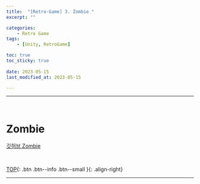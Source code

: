```yaml
---
title:  "[Retro-Game] 3. Zombie "
excerpt: ""

categories:
    - Retro Game
tags:
    - [Unity, RetroGame]

toc: true
toc_sticky: true
 
date: 2023-05-15
last_modified_at: 2023-05-15

---
```

- - -
<br>

#   Zombie

[깃허브 Zombie](https://github.com/levell1/Games/tree/main/Zombie)
    

<br>

[TOP](#){: .btn .btn--info .btn--small }{: .align-right}
<br>
- - -
